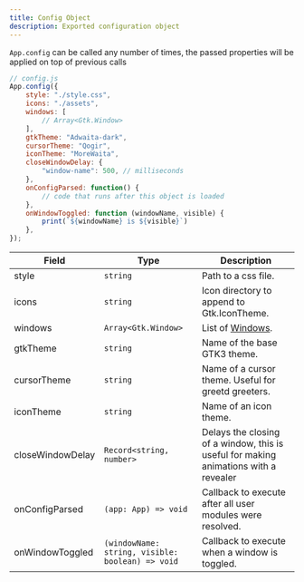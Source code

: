 ```yaml
---
title: Config Object
description: Exported configuration object
---
```


`App.config` can be called any number of times, the passed
properties will be applied on top of previous calls

```js
// config.js
App.config({
    style: "./style.css",
    icons: "./assets",
    windows: [
        // Array<Gtk.Window>
    ],
    gtkTheme: "Adwaita-dark",
    cursorTheme: "Qogir",
    iconTheme: "MoreWaita",
    closeWindowDelay: {
        "window-name": 500, // milliseconds
    },
    onConfigParsed: function() {
        // code that runs after this object is loaded
    },
    onWindowToggled: function (windowName, visible) {
        print(`${windowName} is ${visible}`)
    },
});
```

| Field | Type | Description |
|-------|------|-------------|
| style | `string` | Path to a css file.
| icons | `string` | Icon directory to append to Gtk.IconTheme.
| windows | `Array<Gtk.Window>` | List of [Windows](./widgets#window).
| gtkTheme | `string` | Name of the base GTK3 theme.
| cursorTheme | `string` | Name of a cursor theme. Useful for greetd greeters.
| iconTheme | `string` | Name of an icon theme.
| closeWindowDelay | `Record<string, number>` | Delays the closing of a window, this is useful for making animations with a revealer
| onConfigParsed | `(app: App) => void` | Callback to execute after all user modules were resolved.
| onWindowToggled | `(windowName: string, visible: boolean) => void` | Callback to execute when a window is toggled.
